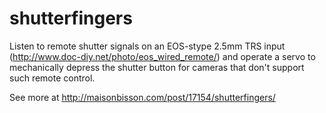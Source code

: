shutterfingers
==============

Listen to remote shutter signals on an EOS-stype 2.5mm TRS input (http://www.doc-diy.net/photo/eos_wired_remote/) and operate a servo to mechanically depress the shutter button for cameras that don't support such remote control.

See more at http://maisonbisson.com/post/17154/shutterfingers/
